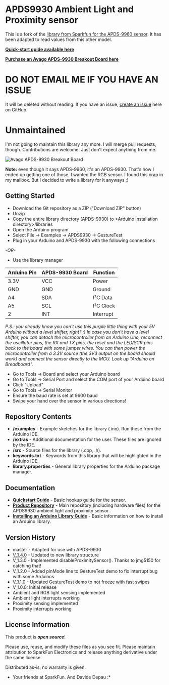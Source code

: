 APDS9930 Ambient Light and Proximity sensor
===========================================

This is a fork of the [library from Sparkfun for the APDS-9960 sensor](https://github.com/sparkfun/APDS-9960_RGB_and_Gesture_Sensor). It has been adapted to read values from this other model.

[**Quick-start guide available here**](https://web.archive.org/web/20151224052223/http://davideddu.org/blog/posts/apds-9930-arduino-quickstart/)

[**Purchase an Avago APDS-9930 Breakout Board here**](http://www.dx.com/p/384037?Utm_rid=14976370&Utm_source=affiliate)


# DO NOT EMAIL ME IF YOU HAVE AN ISSUE
It will be deleted without reading. If you have an issue, [create an issue](https://github.com/Depau/APDS9930/issues) here on GitHub.

# Unmaintained
I'm not going to maintain this library any more. I will merge pull requests, though. Contributions are welcome. Just don't expect anything from me.

![Avago APDS-9930 Breakout Board](http://img.dxcdn.com/productimages/sku_384037_1.jpg)

**Note:** even though it says APDS-9960, it's an APDS-9930. That's how I ended up getting one of those. I wanted the RGB sensor. I found this crap in my mailbox. But I decided to write a library for it anyways ;)

Getting Started
---------------

* Download the Git repository as a ZIP ("Download ZIP" button)
* Unzip
* Copy the entire library directory (APDS-9930) to
\<Arduino installation directory\>/libraries
* Open the Arduino program
* Select File -> Examples -> APDS9930 -> GestureTest
* Plug in your Arduino and APDS-9930 with the following connections

*-OR-*

* Use the library manager

| Arduino Pin | APDS-9930 Board | Function |
|---|---|---| 
| 3.3V | VCC | Power |
| GND | GND | Ground |
| A4 | SDA | I²C Data |
| A5 | SCL | I²C Clock |
| 2 | INT | Interrupt |

*P.S.: you already know you can't use this purple little thing with your 5V Arduino without a level shifter, right? :) In case you don't have a level shifter, you can detach the microcontroller from an Arduino Uno, reconnect the oscillator pins, the RX and TX pins, the reset and the LED/SCK pins back to the board with some jumper wires. You can then power the microcontroller from a 3.3V source (the 3V3 output on the board should work) and connect the sensor directly to the MCU. Look up "Arduino on Breadboard".*

* Go to Tools -> Board and select your Arduino board
* Go to Tools -> Serial Port and select the COM port of your Arduino board
* Click "Upload"
* Go to Tools -> Serial Monitor
* Ensure the baud rate is set at 9600 baud
* Swipe your hand over the sensor in various directions!

Repository Contents
-------------------

* **/examples** - Example sketches for the library (.ino). Run these from the Arduino IDE. 
* **/extras** - Additional documentation for the user. These files are ignored by the IDE. 
* **/src** - Source files for the library (.cpp, .h).
* **keywords.txt** - Keywords from this library that will be highlighted in the Arduino IDE. 
* **library.properties** - General library properties for the Arduino package manager. 

Documentation
--------------

* **[Quickstart Guide](https://web.archive.org/web/20151224052223/http://davideddu.org/blog/posts/apds-9930-arduino-quickstart/)** - Basic hookup guide for the sensor.
* **[Product Repository](https://github.com/Davideddu/APDS9930)** - Main repository (including hardware files) for the APDS9930 ambient light and proximity sensor.
* **[Installing an Arduino Library Guide](https://learn.sparkfun.com/tutorials/installing-an-arduino-library)** - Basic information on how to install an Arduino library.


Version History
---------------
* master - Adapted for use with APDS-9930
* [V_1.4.0](https://github.com/sparkfun/APDS-9960_RGB_and_Gesture_Sensor_Arduino_Library/tree/V_1.4.0) - Updated to new library structure
* V_1.3.0 - Implemented disableProximitySensor(). Thanks to jmg5150 for catching that!
* V_1.2.0 - Added pinMode line to GestureTest demo to fix interrupt bug with some Arduinos
* V_1.1.0 - Updated GestureTest demo to not freeze with fast swipes
* V_1.0.0: Initial release
* Ambient and RGB light sensing implemented
* Ambient light interrupts working
* Proximity sensing implemented
* Proximity interrupts working

License Information
-------------------

This product is _**open source**_! 

Please use, reuse, and modify these files as you see fit. Please maintain attribution to SparkFun Electronics and release anything derivative under the same license.

Distributed as-is; no warranty is given.

- Your friends at SparkFun. And Davide Depau :*
